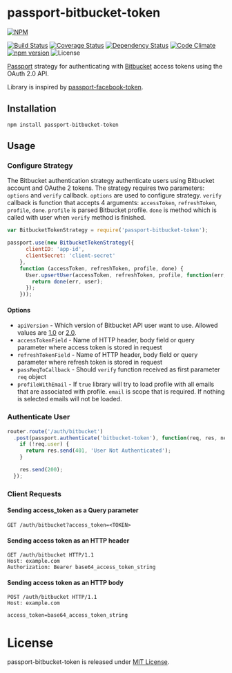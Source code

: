 # passport-bitbucket-token

[![NPM](https://nodei.co/npm/passport-bitbucket-token.png?downloads=true&downloadRank=true&stars=true)](https://nodei.co/npm/passport-bitbucket-token/)

[![Build Status](https://travis-ci.org/GenFirst/passport-bitbucket-token.svg?branch=master)](https://travis-ci.org/GenFirst/passport-bitbucket-token)
[![Coverage Status](https://coveralls.io/repos/github/GenFirst/passport-bitbucket-token/badge.svg?branch=master)](https://coveralls.io/github/GenFirst/passport-bitbucket-token?branch=master)
[![Dependency Status](https://gemnasium.com/badges/github.com/GenFirst/passport-bitbucket-token.svg)](https://gemnasium.com/github.com/GenFirst/passport-bitbucket-token)
[![Code Climate](https://codeclimate.com/github/GenFirst/passport-bitbucket-token/badges/gpa.svg)](https://codeclimate.com/github/GenFirst/passport-bitbucket-token)
[![npm version](https://badge.fury.io/js/passport-bitbucket-token.svg)](https://badge.fury.io/js/passport-bitbucket-token)
![License](https://img.shields.io/badge/license-MIT-blue.svg)

[Passport](http://passportjs.org/) strategy for authenticating with [Bitbucket](https://bitbucket.org/) access tokens using the OAuth 2.0 API.

Library is inspired by [passport-facebook-token](https://github.com/drudge/passport-facebook-token).

## Installation

`npm install passport-bitbucket-token`

## Usage

### Configure Strategy

The Bitbucket authentication strategy authenticate users using Bitbucket account and OAuthe 2 tokens. The strategy requires two parameters: `options` and `verify` callback. 
`options` are used to configure strategy. `verify` callback is function that accepts 4 arguments: `accessToken`, `refreshToken`, `profile`, `done`. `profile` is parsed Bitbucket profile. `done` is method which is called with user when `verify` method is finished. 

```js
var BitbucketTokenStrategy = require('passport-bitbucket-token');

passport.use(new BitbucketTokenStrategy({
      clientID: 'app-id',
      clientSecret: 'client-secret'
    },
    function (accessToken, refreshToken, profile, done) {
      User.upsertUser(accessToken, refreshToken, profile, function(err, user) {
        return done(err, user);
      });
    }));
```
#### Options

* `apiVersion` - Which version of Bitbucket API user want to use. Allowed values are [1.0](https://confluence.atlassian.com/bitbucket/user-endpoint-296092264.html) or [2.0](https://developer.atlassian.com/bitbucket/api/2/reference/resource/user).
* `accessTokenField` - Name of HTTP header, body field or query parameter where access token is stored in request
* `refreshTokenField` - Name of HTTP header, body field or query parameter where refresh token is stored in request
* `passReqToCallback` - Should `verify` function received as first parameter `req` object
* `profileWithEmail` - If `true` library will try to load profile with all emails that are associated with profile. `email` is scope that is required. If nothing is selected emails will not be loaded.

### Authenticate User

```js
router.route('/auth/bitbucket')
  .post(passport.authenticate('bitbucket-token'), function(req, res, next) {
    if (!req.user) {
      return res.send(401, 'User Not Authenticated');
    }

    res.send(200);
  });
```
### Client Requests

#### Sending access_token as a Query parameter

```GET /auth/bitbucket?access_token=<TOKEN>```

#### Sending access token as an HTTP header

```
GET /auth/bitbucket HTTP/1.1
Host: example.com
Authorization: Bearer base64_access_token_string
```

#### Sending access token as an HTTP body

```
POST /auth/bitbucket HTTP/1.1
Host: example.com

access_token=base64_access_token_string
```

# License

passport-bitbucket-token is released under [MIT License](https://opensource.org/licenses/MIT).

